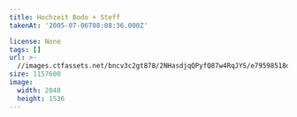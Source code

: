 ```yaml
---
title: Hochzeit Bodo + Steff
takenAt: '2005-07-06T08:08:36.000Z'

license: None
tags: []
url: >-
  //images.ctfassets.net/bncv3c2gt878/2NHasdjqQPyfQ87w4RqJYS/e79598518d09e3dcd911fb609e606091/hochzeit-bodo--steff_4559743859_o
size: 1157600
image:
  width: 2048
  height: 1536
---
```

